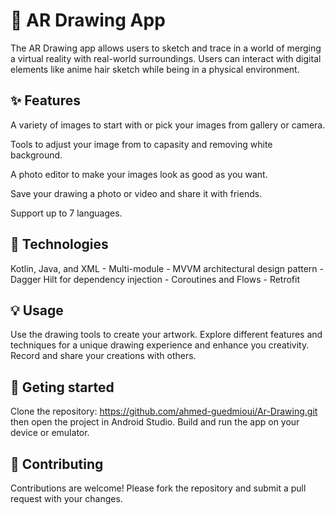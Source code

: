 # 🎨 AR Drawing App

The AR Drawing app allows users to sketch and trace in a world of merging a virtual reality with real-world surroundings. Users can interact with digital elements like anime hair sketch while being in a physical environment.


## ✨ Features

A variety of images to start with or pick your images from gallery or camera.

Tools to adjust your image from to capasity and removing white background.

A photo editor to make your images look as good as you want.

Save your drawing a photo or video and share it with friends.

Support up to 7 languages.

## 🚀 Technologies

Kotlin, Java, and XML - Multi-module - MVVM architectural design pattern - Dagger Hilt for dependency injection - Coroutines and Flows - Retrofit

## 💡 Usage

Use the drawing tools to create your artwork. Explore different features and techniques for a unique drawing experience and enhance you creativity. Record and share your creations with others.

## 📲 Geting started

Clone the repository: https://github.com/ahmed-guedmioui/Ar-Drawing.git then open the project in Android Studio. Build and run the app on your device or emulator.

## 🤝  Contributing

Contributions are welcome! Please fork the repository and submit a pull request with your changes.
